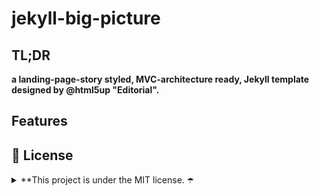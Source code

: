 <!-- ⚠️ This README has been generated from the file(s) "SCHEMA.md" ⚠️--><h1>jekyll-big-picture</h1>
<h2>TL;DR</h2>

**a landing-page-story styled, MVC-architecture ready, Jekyll template designed by @html5up "Editorial".**
<h2>Features</h2>

<h2>📜 License</h2>

<details>
 <summary>**This project is under the MIT license. ☂️</summary>
    
    Copyright c 2021 Jffrydsr.tech*
    
    Permission is hereby granted, free of charge, to any person obtaining a copy
    
    of this software and associated documentation files (the "Software"), to deal
    
    in the Software without restriction, including without limitation the rights
    
    to use, copy, modify, merge, publish, distribute, sublicense, and/or sell
    
    copies of the Software, and to permit persons to whom the Software is
    
    furnished to do so, subject to the following conditions:
    
    The above copyright notice and this permission notice shall be included in all
    
    copies or substantial portions of the Software.
    
    THE SOFTWARE IS PROVIDED "AS IS", WITHOUT WARRANTY OF ANY KIND, EXPRESS OR
    
    IMPLIED, INCLUDING BUT NOT LIMITED TO THE WARRANTIES OF MERCHANTABILITY,
    
    FITNESS FOR A PARTICULAR PURPOSE AND NONINFRINGEMENT. IN NO EVENT SHALL THE
    
    AUTHORS OR COPYRIGHT HOLDERS BE LIABLE FOR ANY CLAIM, DAMAGES OR OTHER
    
    LIABILITY, WHETHER IN AN ACTION OF CONTRACT, TORT OR OTHERWISE, ARISING FROM,
    
    OUT OF OR IN CONNECTION WITH THE SOFTWARE OR THE USE OR OTHER DEALINGS IN THE
    
    SOFTWARE.

</details>
